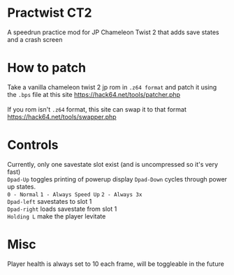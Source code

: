 # Practwist CT2
A speedrun practice mod for JP Chameleon Twist 2 that adds save states and a crash screen

# How to patch
Take a vanilla chameleon twist 2 jp rom in `.z64 format` and patch it using the `.bps` file at this site https://hack64.net/tools/patcher.php</br></br>
If you rom isn't `.z64` format, this site can swap it to that format https://hack64.net/tools/swapper.php

# Controls
Currently, only one savestate slot exist (and is uncompressed so it's very fast)</br>
`Dpad-Up` toggles printing of powerup display
`Dpad-Down` cycles through power up states.</br>
`0 - Normal`
`1 - Always Speed Up`
`2 - Always 3x`</br>
`Dpad-left` savestates to slot 1</br>
`Dpad-right` loads savestate from slot 1</br>
`Holding L` make the player levitate</br>

# Misc
Player health is always set to 10 each frame, will be toggleable in the future
